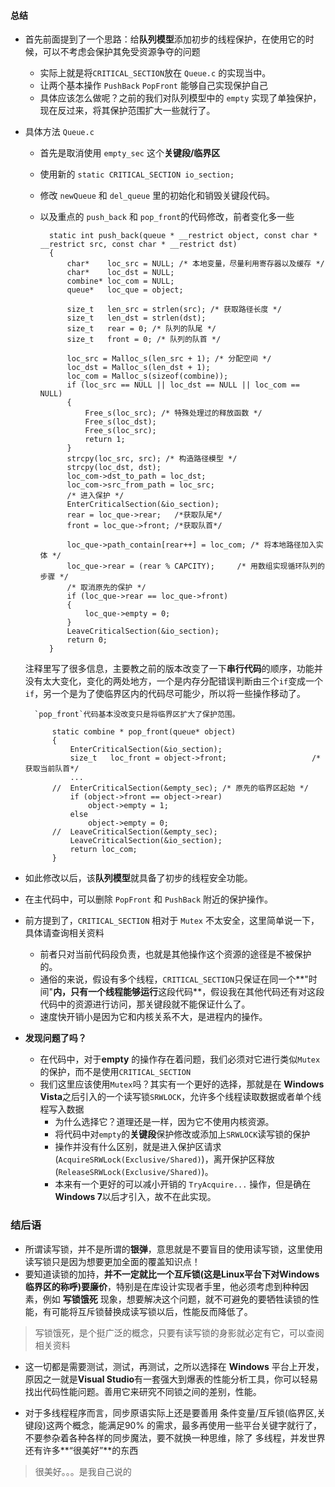 #### 总结

- 首先前面提到了一个思路：给**队列模型**添加初步的线程保护，在使用它的时候，可以不考虑会保护其免受资源争夺的问题
	- 实际上就是将`CRITICAL_SECTION`放在 `Queue.c` 的实现当中。
	- 让两个基本操作 `PushBack` `PopFront` 能够自己实现保护自己
	- 具体应该怎么做呢？之前的我们对队列模型中的 `empty` 实现了单独保护，现在反过来，将其保护范围扩大一些就行了。

- 具体方法 `Queue.c`
	- 首先是取消使用 `empty_sec` 这个**关键段/临界区**
	- 使用新的 `static CRITICAL_SECTION io_section;`
	- 修改 `newQueue` 和 `del_queue` 里的初始化和销毁关键段代码。
	- 以及重点的 `push_back` 和 `pop_front`的代码修改，前者变化多一些

			static int push_back(queue * __restrict object, const char * __restrict src, const char * __restrict dst)
			{
				char*    loc_src = NULL; /* 本地变量，尽量利用寄存器以及缓存 */
				char*    loc_dst = NULL;
				combine* loc_com = NULL;
				queue*   loc_que = object;

				size_t   len_src = strlen(src); /* 获取路径长度 */
				size_t   len_dst = strlen(dst);
				size_t   rear = 0; /* 队列的队尾 */
				size_t   front = 0; /* 队列的队首 */

				loc_src = Malloc_s(len_src + 1); /* 分配空间 */
				loc_dst = Malloc_s(len_dst + 1);
				loc_com = Malloc_s(sizeof(combine));
				if (loc_src == NULL || loc_dst == NULL || loc_com == NULL)
				{
					Free_s(loc_src); /* 特殊处理过的释放函数 */
					Free_s(loc_dst);
					Free_s(loc_src);
					return 1;
				}
				strcpy(loc_src, src); /* 构造路径模型 */
				strcpy(loc_dst, dst);
				loc_com->dst_to_path = loc_dst;
				loc_com->src_from_path = loc_src;
				/* 进入保护 */
				EnterCriticalSection(&io_section); 
				rear = loc_que->rear;   /*获取队尾*/
				front = loc_que->front; /*获取队首*/

				loc_que->path_contain[rear++] = loc_com; /* 将本地路径加入实体 */
				loc_que->rear = (rear % CAPCITY);     /* 用数组实现循环队列的步骤 */
				/* 取消原先的保护 */
				if (loc_que->rear == loc_que->front)  
				{
					loc_que->empty = 0;
				}
				LeaveCriticalSection(&io_section);
				return 0;
			}
	注释里写了很多信息，主要教之前的版本改变了一下**串行代码**的顺序，功能并没有太大变化，变化的两处地方，一个是内存分配错误判断由三个`if`变成一个`if`，另一个是为了使临界区内的代码尽可能少，所以将一些操作移动了。

		`pop_front`代码基本没改变只是将临界区扩大了保护范围。
	
			static combine * pop_front(queue* object)
			{
				EnterCriticalSection(&io_section);
				size_t   loc_front = object->front;                   /*获取当前队首*/
				...	
			//	EnterCriticalSection(&empty_sec); /* 原先的临界区起始 */
				if (object->front == object->rear)
					object->empty = 1;
				else
					object->empty = 0;
			//	LeaveCriticalSection(&empty_sec);
				LeaveCriticalSection(&io_section);
				return loc_com;
			}	

- 如此修改以后，该**队列模型**就具备了初步的线程安全功能。
- 在主代码中，可以删除 `PopFront` 和 `PushBack` 附近的保护操作。
- 前方提到了，`CRITICAL_SECTION` 相对于 `Mutex` 不太安全，这里简单说一下，具体请查询相关资料
	- 前者只对当前代码段负责，也就是其他操作这个资源的途径是不被保护的。
	- 通俗的来说，假设有多个线程，`CRITICAL_SECTION`只保证在同一个**"时间"**内，只有一个线程能够运行**这段代码**，假设我在其他代码还有对这段代码中的资源进行访问，那关键段就不能保证什么了。
	- 速度快开销小是因为它和内核关系不大，是进程内的操作。	
- **发现问题了吗？**
	- 在代码中，对于**empty**	的操作存在着问题，我们必须对它进行类似`Mutex`的保护，而不是使用`CRITICAL_SECTION` 
	- 我们这里应该使用`Mutex`吗？其实有一个更好的选择，那就是在 **Windows Vista**之后引入的一个读写锁`SRWLOCK`，允许多个线程读取数据或者单个线程写入数据
		- 为什么选择它？道理还是一样，因为它不使用内核资源。
		- 将代码中对`empty`的**关键段**保护修改或添加上`SRWLOCK`读写锁的保护
		- 操作并没有什么区别，就是进入保护区请求(`AcquireSRWLock(Exclusive/Shared)`)，离开保护区释放(`ReleaseSRWLock(Exclusive/Shared)`)。
		- 本来有一个更好的可以减小开销的 `TryAcquire...` 操作，但是确在**Windows 7**以后才引入，故不在此实现。

### 结后语

- 所谓读写锁，并不是所谓的**银弹**，意思就是不要盲目的使用读写锁，这里使用读写锁只是因为想要更加全面的覆盖知识点！
- 要知道读锁的加持，**并不一定就比一个互斥锁(这是Linux平台下对Windows临界区的称呼)要廉价**，特别是在库设计实现者手里，他必须考虑到种种因素，例如 **写锁饿死** 现象，想要解决这个问题，就不可避免的要牺牲读锁的性能，有可能将互斥锁替换成读写锁以后，性能反而降低了。

> 写锁饿死，是个挺广泛的概念，只要有读写锁的身影就必定有它，可以查阅相关资料

- 这一切都是需要测试，测试，再测试，之所以选择在 **Windows** 平台上开发，原因之一就是**Visual Studio**有一套强大到爆表的性能分析工具，你可以轻易找出代码性能问题。善用它来研究不同锁之间的差别，性能。

- 对于多线程程序而言，同步原语实际上还是要善用 条件变量/互斥锁(临界区,关键段)这两个概念，能满足90% 的需求，最多再使用一些平台关键字就行了，不要参杂着各种各样的同步魔法，要不就换一种思维，除了 多线程，并发世界还有许多**“很美好”**的东西

> 很美好。。。是我自己说的

